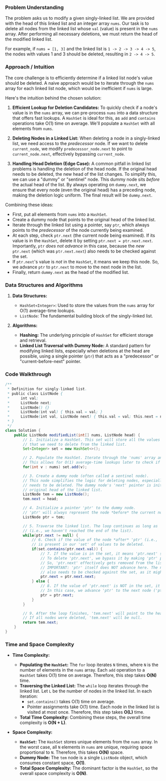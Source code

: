 ### Problem Understanding

The problem asks us to modify a given singly-linked list. We are provided with the head of this linked list and an integer array `nums`. Our task is to delete all nodes from the linked list whose `val` (value) is present in the `nums` array. After performing all necessary deletions, we must return the head of the modified linked list.

For example, if `nums = [1, 3]` and the linked list is `1 -> 2 -> 3 -> 4 -> 5`, the nodes with values 1 and 3 should be deleted, resulting in `2 -> 4 -> 5`.

### Approach / Intuition

The core challenge is to efficiently determine if a linked list node's value should be deleted. A naive approach would be to iterate through the `nums` array for each linked list node, which would be inefficient if `nums` is large.

Here's the intuition behind the chosen solution:

1.  **Efficient Lookup for Deletion Candidates:** To quickly check if a node's value is in the `nums` array, we can pre-process `nums` into a data structure that offers fast lookups. A `HashSet` is ideal for this, as `add` and `contains` operations take O(1) time on average. We'll populate a `HashSet` with all elements from `nums`.

2.  **Deleting Nodes in a Linked List:** When deleting a node in a singly-linked list, we need access to the *predecessor* node. If we want to delete `current_node`, we modify `predecessor_node.next` to point to `current_node.next`, effectively bypassing `current_node`.

3.  **Handling Head Deletion (Edge Case):** A common pitfall in linked list problems is handling the deletion of the head node. If the original head needs to be deleted, the new head of the list changes. To simplify this, we can use a "dummy" or "sentinel" node. This dummy node sits *before* the actual head of the list. By always operating on `dummy.next`, we ensure that every node (even the original head) has a preceding node, making the deletion logic uniform. The final result will be `dummy.next`.

Combining these ideas:
*   First, put all elements from `nums` into a `HashSet`.
*   Create a dummy node that points to the original head of the linked list.
*   Iterate through the linked list using a pointer, say `ptr`, which always points to the *predecessor* of the node currently being examined.
*   At each step, check `ptr.next` (the current node being examined). If its value is in the `HashSet`, delete it by setting `ptr.next = ptr.next.next`. Importantly, `ptr` *does not advance* in this case, because the *new* `ptr.next` (which was `ptr.next.next`) also needs to be checked against the set.
*   If `ptr.next`'s value is *not* in the `HashSet`, it means we keep this node. So, we advance `ptr` to `ptr.next` to move to the next node in the list.
*   Finally, return `dummy.next` as the head of the modified list.

### Data Structures and Algorithms

1.  **Data Structures:**
    *   `HashSet<Integer>`: Used to store the values from the `nums` array for O(1) average-time lookups.
    *   `ListNode`: The fundamental building block of the singly-linked list.

2.  **Algorithms:**
    *   **Hashing:** The underlying principle of `HashSet` for efficient storage and retrieval.
    *   **Linked List Traversal with Dummy Node:** A standard pattern for modifying linked lists, especially when deletions at the head are possible, using a single pointer (`ptr`) that acts as a "predecessor" or "current-before-next" pointer.

### Code Walkthrough

```java
/**
 * Definition for singly-linked list.
 * public class ListNode {
 *     int val;
 *     ListNode next;
 *     ListNode() {}
 *     ListNode(int val) { this.val = val; }
 *     ListNode(int val, ListNode next) { this.val = val; this.next = next; }
 * }
 */
class Solution {
    public ListNode modifiedList(int[] nums, ListNode head) {
        // 1. Initialize a HashSet. This set will store all the values from the 'nums' array
        // that we need to delete from the linked list.
        Set<Integer> set = new HashSet<>();

        // 2. Populate the HashSet. Iterate through the 'nums' array and add each value to the set.
        // This allows for O(1) average-time lookups later to check if a node's value should be deleted.
        for(int v : nums) set.add(v);

        // 3. Create a dummy node (often called a sentinel node).
        // This node simplifies the logic for deleting nodes, especially if the original head itself
        // needs to be deleted. The dummy node's 'next' pointer is initialized to point to the
        // original head of the linked list.
        ListNode tem = new ListNode();
        tem.next = head;

        // 4. Initialize a pointer 'ptr' to the dummy node.
        // 'ptr' will always represent the node *before* the current node we are examining for deletion.
        ListNode ptr = tem;

        // 5. Traverse the linked list. The loop continues as long as 'ptr' has a 'next' node
        // (i.e., we haven't reached the end of the list).
        while(ptr.next != null) {
            // 6. Check if the value of the node *after* 'ptr' (i.e., 'ptr.next', the current node being examined)
            // is present in our 'set' of values to be deleted.
            if(set.contains(ptr.next.val)) {
                // 7. If the value is in the set, it means 'ptr.next' should be deleted.
                // To delete 'ptr.next', we bypass it by making 'ptr' point to the node *after* 'ptr.next'.
                // So, 'ptr.next' effectively gets removed from the list.
                // IMPORTANT: 'ptr' itself does NOT advance here. The new 'ptr.next' (which was 'ptr.next.next')
                // also needs to be checked against the set, as it might also contain a value to be deleted.
                ptr.next = ptr.next.next;
            } else {
                // 8. If the value of 'ptr.next' is NOT in the set, it means this node should be kept.
                // In this case, we advance 'ptr' to the next node ('ptr.next') to continue the traversal.
                ptr = ptr.next;
            }
        }

        // 9. After the loop finishes, 'tem.next' will point to the head of the modified linked list.
        // If all nodes were deleted, 'tem.next' will be null.
        return tem.next;
    }
}
```

### Time and Space Complexity

*   **Time Complexity:**
    *   **Populating the `HashSet`:** The `for` loop iterates `N` times, where `N` is the number of elements in the `nums` array. Each `add` operation to a `HashSet` takes O(1) time on average. Therefore, this step takes **O(N)** time.
    *   **Traversing the Linked List:** The `while` loop iterates through the linked list. Let `L` be the number of nodes in the linked list. In each iteration:
        *   `set.contains()` takes O(1) time on average.
        *   Pointer assignments take O(1) time.
        Each node in the linked list is visited at most once. Therefore, this step takes **O(L)** time.
    *   **Total Time Complexity:** Combining these steps, the overall time complexity is **O(N + L)**.

*   **Space Complexity:**
    *   **`HashSet`:** The `HashSet` stores unique elements from the `nums` array. In the worst case, all `N` elements in `nums` are unique, requiring space proportional to `N`. Therefore, this takes **O(N)** space.
    *   **Dummy Node:** The `tem` node is a single `ListNode` object, which consumes constant space, **O(1)**.
    *   **Total Space Complexity:** The dominant factor is the `HashSet`, so the overall space complexity is **O(N)**.